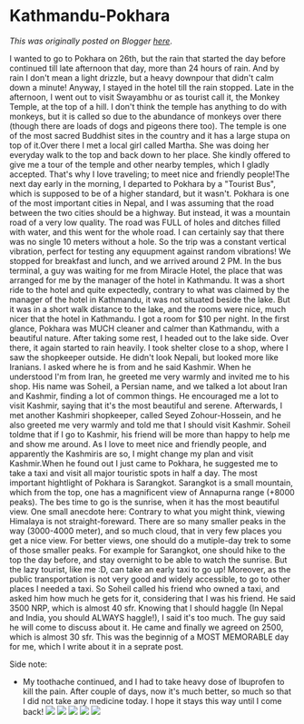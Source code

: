 # Kathmandu-Pokhara

*This was originally posted on Blogger [here](https://photopensieve.blogspot.com/2011/09/kathmandu-pokhara.html)*.

I wanted to go to Pokhara on 26th, but the rain that started the day before continued till late afternoon that day, more than 24 hours of rain. And by rain I don't mean a light drizzle, but a heavy downpour that didn't calm down a minute! Anyway, I stayed in the hotel till the rain stopped. Late in the afternoon, I went out to visit Swayambhu or as tourist call it, the Monkey Temple, at the top of a hill. I don't think the temple has anything to do with monkeys, but it is called so due to the abundance of monkeys over there (though there are loads of dogs and pigeons there too). The temple is one of the most sacred Buddhist sites in the country and it has a large stupa on top of it.Over there I met a local girl called Martha. She was doing her everyday walk to the top and back down to her place. She kindly offered to give me a tour of the temple and other nearby temples, which I gladly accepted. That's why I love traveling; to meet nice and friendly people!The next day early in the morning, I departed to Pokhara by a "Tourist Bus", which is supposed to be of a higher standard, but it wasn't. Pokhara is one of the most important cities in Nepal, and I was assuming that the road between the two cities should be a highway. But instead, it was a mountain road of a very low quality. The road was FULL of holes and ditches filled with water, and this went for the whole road. I can certainly say that there was no single 10 meters without a hole. So the trip was a constant vertical vibration, perfect for testing any equupment against random vibrations! We stopped for breakfast and lunch, and we arrived around 2 PM. In the bus terminal, a guy was waiting for me from Miracle Hotel, the place that was arranged for me by the manager of the hotel in Kathmandu. It was a short ride to the hotel and quite expectedly, contrary to what was claimed by the manager of the hotel in Kathmandu, it was not situated beside the lake. But it was in a short walk distance to the lake, and the rooms were nice, much nicer that the hotel in Kathmandu. I got a room for $10 per night. In the first glance, Pokhara was MUCH cleaner and calmer than Kathmandu, with a beautiful nature. After taking some rest, I headed out to the lake side. Over there, it again started to rain heavily. I took shelter close to a shop, where I saw the shopkeeper outside. He didn't look Nepali, but looked more like Iranians. I asked where he is from and he said Kashmir. When he understood I'm from Iran, he greeted me very warmly and invited me to his shop. His name was Soheil, a Persian name, and we talked a lot about Iran and Kashmir, finding a lot of common things. He encouraged me a lot to visit Kashmir, saying that it's the most beautiful and serene. Afterwards, I met another Kashmiri shopkeeper, called Seyed Zohour-Hossein, and he also greeted me very warmly and told me that I should visit Kashmir. Soheil toldme that if I go to Kashmir, his friend will be more than happy to help me and show me around. As I love to meet nice and friendly people, and apparently the Kashmiris are so, I might change my plan and visit Kashmir.When he found out I just came to Pokhara, he suggested me to take a taxi and visit all major touristic spots in half a day. The most important hightlight of Pokhara is Sarangkot. Sarangkot is a small mountain, which from the top, one has a magnificent view of Annapurna range (+8000 peaks). The bes time to go is the sunrise, when it has the most beautiful view. One small anecdote here: Contrary to what you might think, viewing Himalaya is not straight-foreward. There are so many smaller peaks in the way (3000-4000 meter), and so much cloud, that in very few places you get a nice view. For better views, one should do a mutiple-day trek to some of those smaller peaks. For example for Sarangkot, one should hike to the top the day before, and stay overnight to be able to watch the sunrise. But the lazy tourist, like me :D, can take an early taxi to go up! Moreover, as the public transportation is not very good and widely accessible, to go to other places I needed a taxi. So Soheil called his friend who owned a taxi, and asked him how much he gets for it, considering that I was his friend. He said 3500 NRP, which is almost 40 sfr. Knowing that I should haggle (In Nepal and India, you should ALWAYS haggle!), I said it's too much. The guy said he will come to discuss about it. He came and finally we agreed on 2500, which is almost 30 sfr. This was the beginnig of a MOST MEMORABLE day for me, which I write about it in a seprate post.

Side note: 
- My toothache continued, and I had to take heavy dose of Ibuprofen to kill the pain. After couple of days, now it's much better, so much so that I did not take any medicine today. I hope it stays this way until I come back!
![](https://blogger.googleusercontent.com/img/b/R29vZ2xl/AVvXsEiYSzIh_lVsOF8uWt_I_VOWwXj5PnymgCZVG8HJPZ7zVlrbbesevthiK1eA2LqNAvIjPlZIHKVh5w1VrIm1Mq6PWyA_CAVA7nhZSN21_GwyscuPuhJnXO870VG3h17bhm0uelnn-yZfRNAm/s320/photo+1-788167.JPG)
![](https://blogger.googleusercontent.com/img/b/R29vZ2xl/AVvXsEgrJX5FV3kThIoGBif03zOPml8ccUdNyYhmp3mQOuyfHXF_2KivBgCTSajeH9ZTbD4GT-iOtbVWOTM7MjO_pIvycRUmDADYJmF39oyN-nBKbfYSjwPXBqCNPw3QRJaAlFWBHJdoLXB5nzbj/s320/photo+2-790356.JPG)
![](https://blogger.googleusercontent.com/img/b/R29vZ2xl/AVvXsEizqBQArc_NDBpABnBoJF3lZjrLfcqOLn10KCUV6YBZKJgs6-D2mT3Pv7JshFYfAZjkpqT_AhuOldBIG0HxDgwkBi-cZXJNncogx4rQCPitpavQSsnwvkoh1TZTFv37PR2S7r0xe7Kiz9Dt/s320/photo+3-791975.JPG)
![](https://blogger.googleusercontent.com/img/b/R29vZ2xl/AVvXsEgy1Kn86iUdagJYygN6xkv5eTHMDSwgW-ZguKi_E-JayUbfW0W46b8VDhUIF7eJLBJSYisD8yq-4QiOSS5YPbQuy9EfoA_uuyYNk66X1MzyPvE6sPRbWN2-9o-N_DA2XEVR17k3WQMJoKD4/s320/photo+4-793508.JPG)
![](https://blogger.googleusercontent.com/img/b/R29vZ2xl/AVvXsEiKEt-haFLg76E5t6qisOxtdccmTSNbiHBUkJ4kGaYPTbBKyBXqaPu4YMV2ebuPtgiypfqKRVHEetG_a05QhQEUMHk2ehsxscx_ThAgTCBd_tqgZCWFU51jtW9YYeuP73FDCRiMuF-gtYzj/s320/photo+5-795346.JPG)